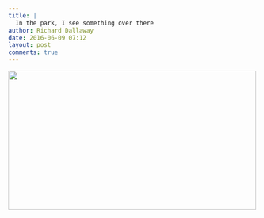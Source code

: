 ```yaml
---
title: |
  In the park, I see something over there
author: Richard Dallaway
date: 2016-06-09 07:12
layout: post
comments: true
---
```


<div><a href="http://static.skitters.dallaway.com/tp_IMG_20160609_071159.jpg"><img src="http://static.skitters.dallaway.com/tp_thumb_IMG_20160609_071159.jpg" width="500" height="281"/></a></div>


  
      
